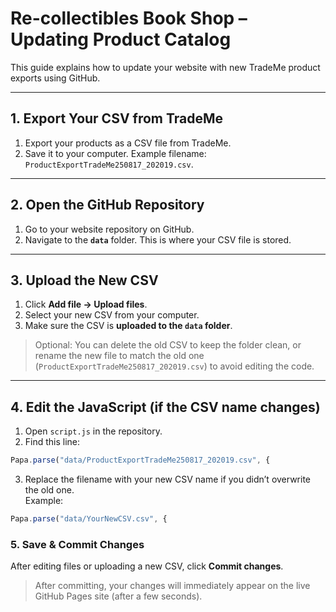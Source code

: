 # Re-collectibles Book Shop – Updating Product Catalog

This guide explains how to update your website with new TradeMe product exports using GitHub.  

---

## 1. Export Your CSV from TradeMe

1. Export your products as a CSV file from TradeMe.  
2. Save it to your computer. Example filename: `ProductExportTradeMe250817_202019.csv`.

---

## 2. Open the GitHub Repository

1. Go to your website repository on GitHub.  
2. Navigate to the **`data`** folder. This is where your CSV file is stored.

---

## 3. Upload the New CSV

1. Click **Add file → Upload files**.  
2. Select your new CSV from your computer.  
3. Make sure the CSV is **uploaded to the `data` folder**.  

> Optional: You can delete the old CSV to keep the folder clean, or rename the new file to match the old one (`ProductExportTradeMe250817_202019.csv`) to avoid editing the code.

---

## 4. Edit the JavaScript (if the CSV name changes)

1. Open `script.js` in the repository.  
2. Find this line:

```javascript
Papa.parse("data/ProductExportTradeMe250817_202019.csv", {
```

3. Replace the filename with your new CSV name if you didn’t overwrite the old one.  
   Example:

```javascript
Papa.parse("data/YourNewCSV.csv", {
```

### 5. Save & Commit Changes

After editing files or uploading a new CSV, click **Commit changes**.


> After committing, your changes will immediately appear on the live GitHub Pages site (after a few seconds).

